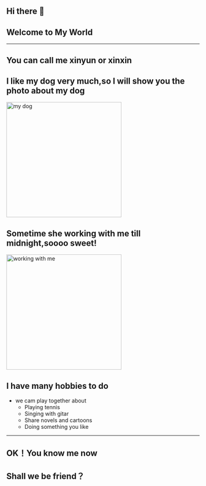 ## Hi there 👋
## Welcome to My World
---
## You can call me xinyun or xinxin

## I like my dog very much,so I will show you the photo about my dog
<img src="https://img-blog.csdnimg.cn/e24d02a99fff4a99b6d041e91ea8086a.png" width = "300" height = "300" alt="my dog" /> 

## Sometime she working with me till midnight,soooo sweet!
<img src="https://img-blog.csdnimg.cn/ed9aa37991f247fd88b279a15ce73f7f.png" width = "300" height = "300" alt="working with me" /> 

## I have many hobbies to do 
   * we cam play together about
      * Playing tennis
      * Singing with gitar
      * Share novels and cartoons
      * Doing something you like
      
---
## OK！You know me now
## Shall we be friend？
